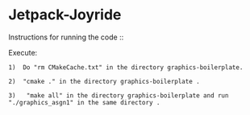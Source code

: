 # Jetpack-Joyride
Instructions for running the code ::

Execute:

 	1)  Do "rm CMakeCache.txt" in the directory graphics-boilerplate.

 	2)  "cmake ." in the directory graphics-boilerplate .
 	
 	3)	 "make all" in the directory graphics-boilerplate and run "./graphics_asgn1" in the same directory . 
